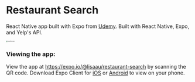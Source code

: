 # Restaurant Search

React Native app built with Expo from [Udemy](https://www.udemy.com/course/the-complete-react-native-and-redux-course/). Built with React Native, Expo, and Yelp's API.

<img src="/assets/mainScreen.png" alt="mainScreen" style="zoom:25%;" />

### Viewing the app:

View the app at https://expo.io/@lisaau/restaurant-search by scanning the QR code. Download Expo Client for [iOS](https://itunes.apple.com/app/apple-store/id982107779) or [Android](https://play.google.com/store/apps/details?id=host.exp.exponent) to view on your phone.

